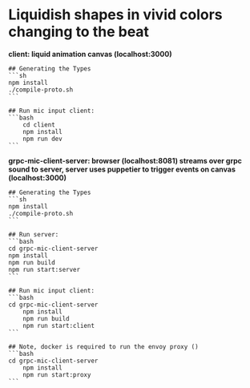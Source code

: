 # Liquidish shapes in vivid colors changing to the beat

**client: liquid animation canvas (localhost:3000)**

    ## Generating the Types
    ```sh
    npm install
    ./compile-proto.sh
    ```

    ## Run mic input client:
    ```bash
        cd client
        npm install
        npm run dev
    ```

**grpc-mic-client-server: browser (localhost:8081) streams over grpc sound to server, server uses puppetier to trigger events on canvas (localhost:3000)**

    ## Generating the Types
    ```sh
    npm install
    ./compile-proto.sh
    ```

    ## Run server:
    ```bash
    cd grpc-mic-client-server
    npm install
    npm run build
    npm run start:server
    ```

    ## Run mic input client:
    ```bash
    cd grpc-mic-client-server
        npm install
        npm run build
        npm run start:client
    ```

    ## Note, docker is required to run the envoy proxy ()
    ```bash
    cd grpc-mic-client-server
        npm install
        npm run start:proxy
    ```



